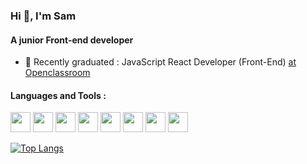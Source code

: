 <h3 align="left">Hi 👋, I'm Sam</h3>
<h4 align="left">A junior Front-end developer</h4>

- 🔭 Recently graduated : JavaScript React Developer (Front-End) [at Openclassroom](https://openclassrooms.com)

<h4 align="left">Languages and Tools :</h4>

[<img src="https://cdn.jsdelivr.net/gh/devicons/devicon/icons/vscode/vscode-original.svg" width="32px"/>](https://code.visualstudio.com/)
[<img src="https://cdn.jsdelivr.net/gh/devicons/devicon/icons/git/git-original.svg" width="32px"/>](https://git-scm.com/)
[<img src="https://cdn.jsdelivr.net/gh/devicons/devicon/icons/figma/figma-original.svg" width="32px"/>](https://www.figma.com/)
[<img src="https://cdn.jsdelivr.net/gh/devicons/devicon/icons/html5/html5-original.svg" width="32px"/>](https://developer.mozilla.org/en-US/docs/Web/HTML)
[<img src="https://cdn.jsdelivr.net/gh/devicons/devicon/icons/css3/css3-original.svg" width="32px"/>](https://developer.mozilla.org/en-US/docs/Web/CSS)
[<img src="https://cdn.jsdelivr.net/gh/devicons/devicon/icons/javascript/javascript-plain.svg" width="32px"/>](https://developer.mozilla.org/en-US/docs/Web/JavaScript)
[<img src="https://cdn.jsdelivr.net/gh/devicons/devicon/icons/react/react-original.svg" width="32px"/>](https://reactjs.org/)
[<img src="https://cdn.jsdelivr.net/gh/devicons/devicon/icons/jest/jest-plain.svg" width="32px"/>](https://jestjs.io/)

[![Top Langs](https://github-readme-stats.vercel.app/api/top-langs/?username=TheCatIsOnTheMoon&layout=compact)](https://github.com/anuraghazra/github-readme-stats)
